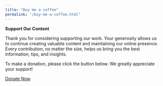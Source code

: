 ```yaml
---
title: "Buy me a coffee"
permalink: "/buy-me-a-coffee.html"
---
```


**Support Our Content**

Thank you for considering supporting our work. Your generosity allows us to continue creating valuable content and maintaining our online presence. Every contribution, no matter the size, helps us bring you the best information, tips, and insights.

To make a donation, please click the button below. We greatly appreciate your support!

[Donate Now](#)
